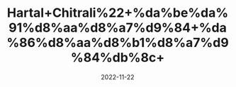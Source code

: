 ---
title: 'Hartal+Chitrali%22+%da%be%da%91%d8%aa%d8%a7%d9%84+%da%86%d8%aa%d8%b1%d8%a7%d9%84%db%8c+'
date: '2022-11-22' 
metatag: '' 
inventory: '0' 
draft: false 
# meta description 
shortDescripton: ''
description: 'Herbs+%d8%ac%da%91%db%8c+%d8%a8%d9%88%d9%b9%db%8c'
longdescription: ''
tags: ''
brand: ''
subCategory: ''
unit: '10 gm-Pk'
sellCount: '0'
featured: True
# product Price
price: '150.0'
# Product Short Description
shortDescription: ''
productID: '0E6485B4-6F49-ED11-996A-005056B3A416'
type: 'products'
category: 'Herbs+%d8%ac%da%91%db%8c+%d8%a8%d9%88%d9%b9%db%8c' 
thumnailproduct: 'https://eraconnect.blob.core.windows.net/product-images/aminsaddiquidawakhana/c245d9e4-b62f-438d-9dd9-9b7662f7cba0.webp' 
images:
  - image: 'https://eraconnect.blob.core.windows.net/product-images/aminsaddiquidawakhana/c245d9e4-b62f-438d-9dd9-9b7662f7cba0.webp'  
Variants:
---
